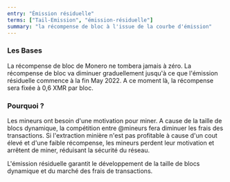 ```yaml
---
entry: "Émission résiduelle"
terms: ["Tail-Emission", "émission-résiduelle"]
summary: "la récompense de bloc à l'issue de la courbe d'émission"
---
```


### Les Bases

La récompense de bloc de Monero ne tombera jamais à zéro. La récompense de bloc va diminuer graduellement jusqu'à ce que l'émission résiduelle commence à la fin May 2022. A ce moment là, la récompense sera fixée à 0,6 XMR par bloc.

### Pourquoi ?

Les mineurs ont besoin d'une motivation pour miner. A cause de la taille de blocs dynamique, la compétition entre @mineurs fera diminuer les frais des transactions. Si l'extraction minière n'est pas profitable à cause d'un cout élevé et d'une faible récompense, les mineurs perdent leur motivation et arrêtent de miner, réduisant la sécurité du réseau.

L'émission résiduelle garantit le développement de la taille de blocs dynamique et du marché des frais de transactions.
